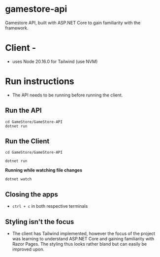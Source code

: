 # gamestore-api
Gamestore API, built with ASP.NET Core to gain familiarity with the framework.

# Client - 
- uses Node 20.16.0 for Tailwind (use NVM)

# Run instructions
- The API needs to be running before running the client.

## Run the API
``` Shell
cd GameStore/GameStore-API
dotnet run
```

## Run the Client
``` Shell
cd GameStore/GameStore-API
```

```Shell
dotnet run
```

**Running while watching file changes**
```Shell
dotnet watch
```

## Closing the apps
- `ctrl + c` in both respective terminals


## Styling isn't the focus
- The client has Tailwind implemented, however the focus of the project was learning to understand ASP.NET Core and gaining familiarity with Razor Pages. The styling thus looks rather bland but can easily be improved upon.
